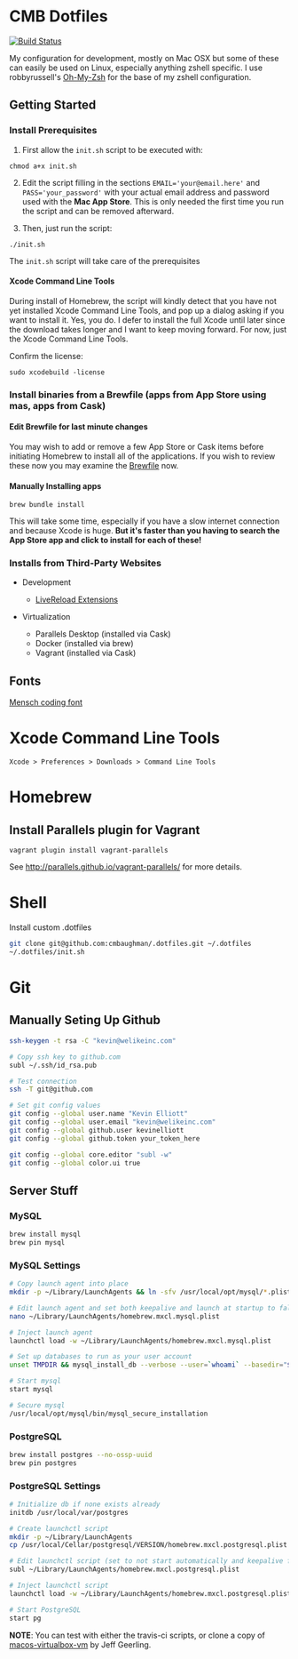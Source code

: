 # CMB Dotfiles

[![Build Status](https://travis-ci.org/cmbaughman/dotfiles.svg)](https://travis-ci.org/cmbaughman/dotfiles)

My configuration for development, mostly on Mac OSX but some of these can easily be used on Linux, especially anything zshell specific. I use robbyrussell's [Oh-My-Zsh](https://github.com/robbyrussell/oh-my-zsh) for the base of my zshell configuration.

## Getting Started

### Install Prerequisites

1. First allow the `init.sh` script to be executed with:
```
chmod a+x init.sh
```

2. Edit the script filling in the sections `EMAIL='your@email.here'` and `PASS='your_password'` with your actual email address and password used with the **Mac App Store**. This is only needed the first time you run the script and can be removed afterward.

3. Then, just run the script:
```
./init.sh
```

The `init.sh` script will take care of the prerequisites

#### Xcode Command Line Tools

During install of Homebrew, the script will kindly detect that you have not yet installed Xcode Command Line Tools, and pop up a dialog asking if you want to install it. Yes, you do. I defer to install the full Xcode until later since the download takes longer and I want to keep moving forward. For now, just the Xcode Command Line Tools.

Confirm the license:

`sudo xcodebuild -license`

### Install binaries from a Brewfile (apps from App Store using mas, apps from Cask)

#### Edit Brewfile for last minute changes

You may wish to add or remove a few App Store or Cask items before initiating Homebrew to install all of the applications. If you wish to review these now you may examine the [Brewfile](https://github.com/cmbaughman/dotfiles/Brewfile) now.

#### Manually Installing apps

`brew bundle install`

This will take some time, especially if you have a slow internet connection and because Xcode is huge. **But it's faster than you having to search the App Store app and click to install for each of these!**

### Installs from Third-Party Websites

* Development
	* [LiveReload Extensions](http://help.livereload.com/kb/general-use/browser-extensions)

* Virtualization
	* Parallels Desktop (installed via Cask)
	* Docker (installed via brew)
	* Vagrant (installed via Cask)

Fonts
-----
[Mensch coding font](http://robey.lag.net/2010/06/21/mensch-font.html)

# Xcode Command Line Tools
`Xcode > Preferences > Downloads > Command Line Tools`

# Homebrew

## Install Parallels plugin for Vagrant
```
vagrant plugin install vagrant-parallels
```
See http://parallels.github.io/vagrant-parallels/ for more details.

# Shell

Install custom .dotfiles
```bash
git clone git@github.com:cmbaughman/.dotfiles.git ~/.dotfiles
~/.dotfiles/init.sh
```

# Git

Manually Seting Up Github
-------------------------
```bash
ssh-keygen -t rsa -C "kevin@welikeinc.com"

# Copy ssh key to github.com
subl ~/.ssh/id_rsa.pub

# Test connection
ssh -T git@github.com

# Set git config values
git config --global user.name "Kevin Elliott"
git config --global user.email "kevin@welikeinc.com"
git config --global github.user kevinelliott
git config --global github.token your_token_here

git config --global core.editor "subl -w"
git config --global color.ui true
```

## Server Stuff

### MySQL

```bash
brew install mysql
brew pin mysql
```

### MySQL Settings

```bash
# Copy launch agent into place
mkdir -p ~/Library/LaunchAgents && ln -sfv /usr/local/opt/mysql/*.plist ~/Library/LaunchAgents/

# Edit launch agent and set both keepalive and launch at startup to false
nano ~/Library/LaunchAgents/homebrew.mxcl.mysql.plist

# Inject launch agent
launchctl load -w ~/Library/LaunchAgents/homebrew.mxcl.mysql.plist

# Set up databases to run as your user account
unset TMPDIR && mysql_install_db --verbose --user=`whoami` --basedir="$(brew --prefix mysql)" --datadir=/usr/local/var/mysql --tmpdir=/tmp

# Start mysql
start mysql

# Secure mysql
/usr/local/opt/mysql/bin/mysql_secure_installation
```

### PostgreSQL

```bash
brew install postgres --no-ossp-uuid
brew pin postgres
```

### PostgreSQL Settings

```bash
# Initialize db if none exists already
initdb /usr/local/var/postgres

# Create launchctl script
mkdir -p ~/Library/LaunchAgents
cp /usr/local/Cellar/postgresql/VERSION/homebrew.mxcl.postgresql.plist ~/Library/LaunchAgents/

# Edit launchctl script (set to not start automatically and keepalive false)
subl ~/Library/LaunchAgents/homebrew.mxcl.postgresql.plist

# Inject launchctl script
launchctl load -w ~/Library/LaunchAgents/homebrew.mxcl.postgresql.plist

# Start PostgreSQL
start pg
```

**NOTE**: You can test with either the travis-ci scripts, or clone a copy of [macos-virtualbox-vm](https://github.com/geerlingguy/macos-virtualbox-vm) by Jeff Geerling.
